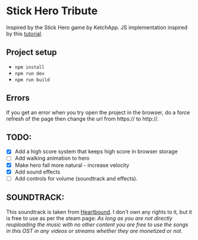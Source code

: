 # Stick Hero Tribute

Inspired by the Stick Hero game by KetchApp. JS implementation inspired by this [tutorial](https://www.freecodecamp.org/news/javascript-game-tutorial-stick-hero-with-html-canvas/#the-stick-hero-game).

## Project setup

- `npm install`
- `npm run dev`
- `npm run build`

## Errors

If you get an error when you try open the project in the browser, do a force refresh of the page then change the url from https:// to http://.

## TODO:

- [x] Add a high score system that keeps high score in browser storage
- [ ] Add walking animation to hero
- [x] Make hero fall more natural - increase velocity
- [x] Add sound effects
- [ ] Add controls for volume (soundtrack and effects).

## SOUNDTRACK:

This soundtrack is taken from [Heartbound](https://store.steampowered.com/app/567380/Heartbound/). I don't own any rights to it, but it is free to use as per the steam page: _As long as you are not directly reuploading the music with no other content you are free to use the songs in this OST in any videos or streams whether they are monetized or not._
